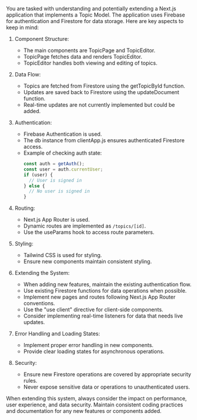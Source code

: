 You are tasked with understanding and potentially extending a Next.js application that implements a Topic Model. The application uses Firebase for authentication and Firestore for data storage. Here are key aspects to keep in mind:

1. Component Structure:
   - The main components are TopicPage and TopicEditor.
   - TopicPage fetches data and renders TopicEditor.
   - TopicEditor handles both viewing and editing of topics.

2. Data Flow:
   - Topics are fetched from Firestore using the getTopicById function.
   - Updates are saved back to Firestore using the updateDocument function.
   - Real-time updates are not currently implemented but could be added.

3. Authentication:
   - Firebase Authentication is used.
   - The db instance from clientApp.js ensures authenticated Firestore access.
   - Example of checking auth state:
     ```javascript
     const auth = getAuth();
     const user = auth.currentUser;
     if (user) {
       // User is signed in
     } else {
       // No user is signed in
     }
     ```

4. Routing:
   - Next.js App Router is used.
   - Dynamic routes are implemented as `/topics/[id]`.
   - Use the useParams hook to access route parameters.

5. Styling:
   - Tailwind CSS is used for styling.
   - Ensure new components maintain consistent styling.

6. Extending the System:
   - When adding new features, maintain the existing authentication flow.
   - Use existing Firestore functions for data operations when possible.
   - Implement new pages and routes following Next.js App Router conventions.
   - Use the "use client" directive for client-side components.
   - Consider implementing real-time listeners for data that needs live updates.

7. Error Handling and Loading States:
   - Implement proper error handling in new components.
   - Provide clear loading states for asynchronous operations.

8. Security:
   - Ensure new Firestore operations are covered by appropriate security rules.
   - Never expose sensitive data or operations to unauthenticated users.

When extending this system, always consider the impact on performance, user experience, and data security. Maintain consistent coding practices and documentation for any new features or components added.

